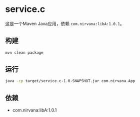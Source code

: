 # service.c

这是一个Maven Java应用，依赖 `com.nirvana:libA:1.0.1`。

## 构建

```bash
mvn clean package
```

## 运行

```bash
java -cp target/service.c-1.0-SNAPSHOT.jar com.nirvana.App
```

## 依赖
- com.nirvana:libA:1.0.1
